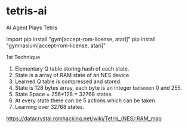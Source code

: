 # tetris-ai
AI Agent Plays Tetris


Import 
pip install "gym[accept-rom-license, atari]"
pip install "gymnasium[accept-rom-license, atari]"


1st Technique

1. Elementary Q table storing hash of each state.
2. State is a array of RAM state of an NES device.
3. Learned Q table is compressed and stored.
4. State is 128 bytes array, each byte is an integer between 0 and 255.
5. State Space = 256*128 = 32768 states.
6. At every state there can be 5 actions which can be taken.
7. Learning over 32768 states.




https://datacrystal.romhacking.net/wiki/Tetris_(NES):RAM_map